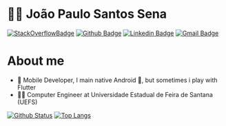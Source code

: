 # :man_technologist: João Paulo Santos Sena

[![StackOverflowBadge](https://img.shields.io/badge/-Stackoverflow-4CA143?style=flat&logo=Stackoverflow&logoColor=white&link=https://stackoverflow.com/users/10115024/jo%c3%a3o-paulo-sena)](https://stackoverflow.com/users/10115024/jo%c3%a3o-paulo-sena)
[![Github Badge](https://img.shields.io/badge/-Github-000?style=flat-square&logo=Github&logoColor=white&link=https://github.com/ForceTower)](https://github.com/ForceTower)
[![Linkedin Badge](https://img.shields.io/badge/-LinkedIn-blue?style=flat-square&logo=Linkedin&logoColor=white&link=https://www.linkedin.com/in/forcetower/)](https://www.linkedin.com/in/forcetower/)
[![Gmail Badge](https://img.shields.io/badge/-Gmail-c14438?style=flat-square&logo=Gmail&logoColor=white&link=mailto:joaopaulo761@gmail.com)](mailto:joaopaulo761@gmail.com)

# About me

- 💼 Mobile Developer, I main native Android 🤖, but sometimes i play with Flutter
- 👨‍🎓  Computer Engineer at Universidade Estadual de Feira de Santana (UEFS)

[![Github Status](https://github-readme-stats.vercel.app/api?username=ForceTower&count_private=true&show_icons=true&title_color=fff&icon_color=79ff97&text_color=9f9f9f&bg_color=151515)](https://github.com/ForceTower/)
[![Top Langs](https://github-readme-stats.vercel.app/api/top-langs/?username=ForceTower&layout=compact&title_color=fff&icon_color=79ff97&text_color=9f9f9f&bg_color=151515)](https://github.com/ForceTower)

